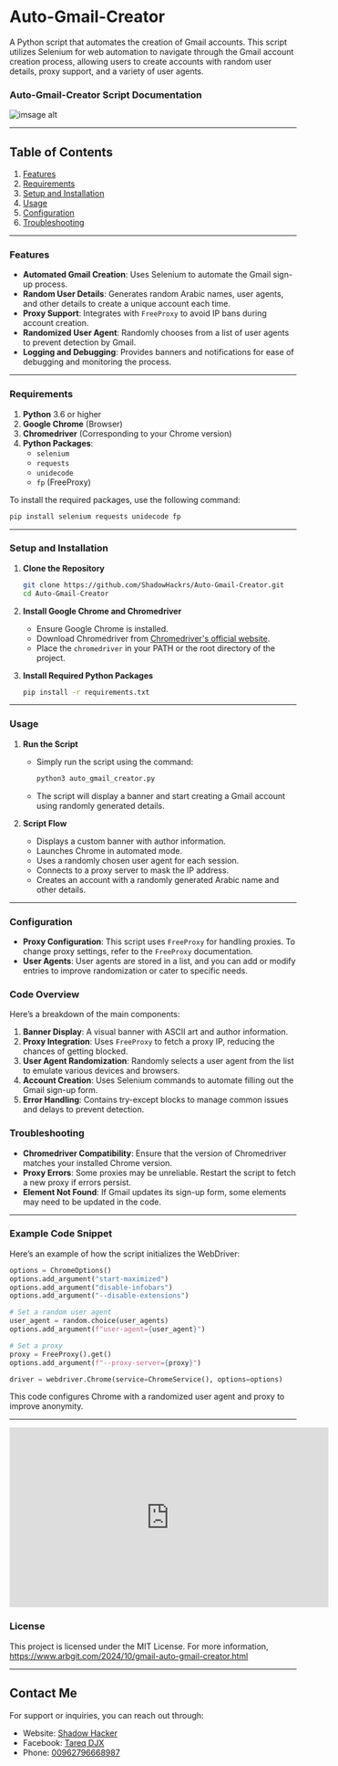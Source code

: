 # Auto-Gmail-Creator
A Python script that automates the creation of Gmail accounts. This script utilizes Selenium for web automation to navigate through the Gmail account creation process, allowing users to create accounts with random user details, proxy support, and a variety of user agents.
### Auto-Gmail-Creator Script Documentation

![imsage alt](https://github.com/ShadowHackrs/Auto-Gmail-Creator/blob/0c2a186b388d29cd2b1787277615e9d3e79f8d4a/Screenshot%202024-10-26%20015006.png)

---

## Table of Contents
1. [Features](#features)
2. [Requirements](#requirements)
3. [Setup and Installation](#setup-and-installation)
4. [Usage](#usage)
5. [Configuration](#configuration)
6. [Troubleshooting](#troubleshooting)

---

### Features

- **Automated Gmail Creation**: Uses Selenium to automate the Gmail sign-up process.
- **Random User Details**: Generates random Arabic names, user agents, and other details to create a unique account each time.
- **Proxy Support**: Integrates with `FreeProxy` to avoid IP bans during account creation.
- **Randomized User Agent**: Randomly chooses from a list of user agents to prevent detection by Gmail.
- **Logging and Debugging**: Provides banners and notifications for ease of debugging and monitoring the process.

---

### Requirements

1. **Python** 3.6 or higher
2. **Google Chrome** (Browser)
3. **Chromedriver** (Corresponding to your Chrome version)
4. **Python Packages**:
   - `selenium`
   - `requests`
   - `unidecode`
   - `fp` (FreeProxy)

To install the required packages, use the following command:

```bash
pip install selenium requests unidecode fp
```

---

### Setup and Installation

1. **Clone the Repository**
   ```bash
   git clone https://github.com/ShadowHackrs/Auto-Gmail-Creator.git
   cd Auto-Gmail-Creator
   ```

2. **Install Google Chrome and Chromedriver**
   - Ensure Google Chrome is installed.
   - Download Chromedriver from [Chromedriver's official website](https://sites.google.com/chromium.org/driver/).
   - Place the `chromedriver` in your PATH or the root directory of the project.

3. **Install Required Python Packages**
   ```bash
   pip install -r requirements.txt
   ```

---

### Usage

1. **Run the Script**
   - Simply run the script using the command:
     ```bash
     python3 auto_gmail_creator.py
     ```
   - The script will display a banner and start creating a Gmail account using randomly generated details.

2. **Script Flow**
   - Displays a custom banner with author information.
   - Launches Chrome in automated mode.
   - Uses a randomly chosen user agent for each session.
   - Connects to a proxy server to mask the IP address.
   - Creates an account with a randomly generated Arabic name and other details.

---

### Configuration

- **Proxy Configuration**: This script uses `FreeProxy` for handling proxies. To change proxy settings, refer to the `FreeProxy` documentation.
- **User Agents**: User agents are stored in a list, and you can add or modify entries to improve randomization or cater to specific needs.

### Code Overview

Here’s a breakdown of the main components:

1. **Banner Display**: A visual banner with ASCII art and author information.
2. **Proxy Integration**: Uses `FreeProxy` to fetch a proxy IP, reducing the chances of getting blocked.
3. **User Agent Randomization**: Randomly selects a user agent from the list to emulate various devices and browsers.
4. **Account Creation**: Uses Selenium commands to automate filling out the Gmail sign-up form.
5. **Error Handling**: Contains try-except blocks to manage common issues and delays to prevent detection.

### Troubleshooting

- **Chromedriver Compatibility**: Ensure that the version of Chromedriver matches your installed Chrome version.
- **Proxy Errors**: Some proxies may be unreliable. Restart the script to fetch a new proxy if errors persist.
- **Element Not Found**: If Gmail updates its sign-up form, some elements may need to be updated in the code.

---

### Example Code Snippet

Here’s an example of how the script initializes the WebDriver:

```python
options = ChromeOptions()
options.add_argument("start-maximized")
options.add_argument("disable-infobars")
options.add_argument("--disable-extensions")

# Set a random user agent
user_agent = random.choice(user_agents)
options.add_argument(f"user-agent={user_agent}")

# Set a proxy
proxy = FreeProxy().get()
options.add_argument(f"--proxy-server={proxy}")

driver = webdriver.Chrome(service=ChromeService(), options=options)
```

This code configures Chrome with a randomized user agent and proxy to improve anonymity.

---
<iframe width="560" height="315" src="https://www.youtube.com/embed/sDfR7QLTXkQ" frameborder="0" allow="accelerometer; autoplay; clipboard-write; encrypted-media; gyroscope; picture-in-picture" allowfullscreen></iframe>


### License

This project is licensed under the MIT License. For more information, https://www.arbgit.com/2024/10/gmail-auto-gmail-creator.html

--- 
## Contact Me

For support or inquiries, you can reach out through:

- Website: [Shadow Hacker](https://www.shadowhackr.com)
- Facebook: [Tareq DJX](https://www.facebook.com/Tareq.DJX/)
- Phone: [00962796668987](tel:00962796668987)


